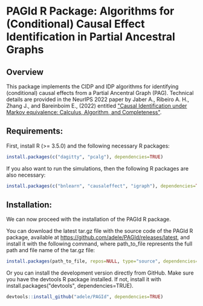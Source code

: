 # PAGId R Package: Algorithms for (Conditional) Causal Effect Identification in Partial Ancestral Graphs

## Overview

This package implements the CIDP and IDP algorithms for identifying (conditional) causal effects from a Partial Ancentral Graph (PAG). Technical details are provided in the NeurIPS 2022 paper by Jaber A., Ribeiro A. H., Zhang J., and Bareinboim E., (2022) entitled ["Causal Identification under Markov equivalence: Calculus, Algorithm, and Completeness"](https://proceedings.neurips.cc/paper_files/paper/2022/hash/17a9ab4190289f0e1504bbb98d1d111a-Abstract-Conference.html).

## Requirements:

First, install R (>= 3.5.0) and the following necessary R packages:
```r
install.packages(c("dagitty", "pcalg"), dependencies=TRUE)
```

If you also want to run the simulations, then the following R packages are also necessary:
```r
install.packages(c("bnlearn", "causaleffect", "igraph"), dependencies=TRUE)
```

## Installation:

We can now proceed with the installation of the PAGId R package. 


You can download the latest tar.gz file with the source code of the PAGId R package, available at https://github.com/adele/PAGId/releases/latest, and install it with the following command, where path_to_file represents the full path and file name of the tar.gz file:

```r
install.packages(path_to_file, repos=NULL, type="source", dependencies=TRUE)
```

Or you can install the development version directly from GitHub. Make sure you have the devtools R package installed. If not, install it with install.packages("devtools", dependencies=TRUE).

```r
devtools::install_github("adele/PAGId", dependencies=TRUE)
```
